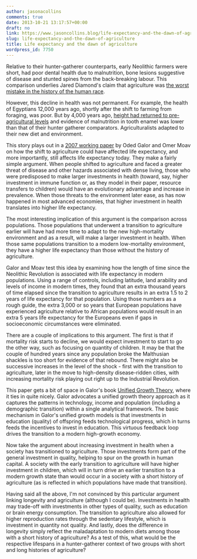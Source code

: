 ```yaml
---
author: jasonacollins
comments: true
date: 2013-10-21 13:17:57+00:00
draft: no
link: https://www.jasoncollins.blog/life-expectancy-and-the-dawn-of-agriculture/
slug: life-expectancy-and-the-dawn-of-agriculture
title: Life expectancy and the dawn of agriculture
wordpress_id: 7750
---
```


Relative to their hunter-gatherer counterparts, early Neolithic farmers were short, had poor dental health due to malnutrition, bone lesions suggestive of disease and stunted spines from the back-breaking labour. This comparison underlies Jared Diamond's claim that agriculture was [the worst mistake in the history of the human race](http://discovermagazine.com/1987/may/02-the-worst-mistake-in-the-history-of-the-human-race).

However, this decline in health was not permanent. For example, the health of Egyptians 12,000 years ago, shortly after the shift to farming from foraging, was poor. But by 4,000 years ago, [height had returned to pre-agricultural levels](https://www.jasoncollins.blog/height-through-the-millennia/) and evidence of malnutrition in tooth enamel was lower than that of their hunter gatherer comparators. Agriculturalists adapted to their new diet and environment.

This story plays out in a [2007 working paper](http://papers.ssrn.com/sol3/papers.cfm?abstract_id=1012650) by Oded Galor and Omer Moav on how the shift to agriculture could have affected life expectancy, and more importantly, still affects life expectancy today. They make a fairly simple argument. When people shifted to agriculture and faced a greater threat of disease and other hazards associated with dense living, those who were predisposed to make larger investments in health (toward, say, higher investment in immune function or, as they model in their paper, resource transfers to children) would have an evolutionary advantage and increase in prevalence. When those threats to the environment later ease, as has now happened in most advanced economies, that higher investment in health translates into higher life expectancy.

The most interesting implication of this argument is the comparison across populations. Those populations that underwent a transition to agriculture earlier will have had more time to adapt to the new high-mortality environment and as a result, will make a larger investment in health. When those same populations transition to a modern low-mortality environment, they have a higher life expectancy than those without the history of agriculture.

Galor and Moav test this idea by examining how the length of time since the Neolithic Revolution is associated with life expectancy in modern populations. Using a range of controls, including latitude, land arability and levels of income in modern times, they found that an extra thousand years of time elapsed since the transition to agriculture results in an extra 1.5 to 2 years of life expectancy for that population. Using those numbers as a rough guide, the extra 3,000 or so years that European populations have experienced agriculture relative to African populations would result in an extra 5 years life expectancy for the Europeans even if gaps in socioeconomic circumstances were eliminated.

There are a couple of implications to this argument. The first is that if mortality risk starts to decline, we would expect investment to start to go the other way, such as focusing on quantity of children. It may be that the couple of hundred years since any population broke the Malthusian shackles is too short for evidence of that rebound. There might also be successive increases in the level of the shock - first with the transition to agriculture, later in the move to high-density disease-ridden cities, with increasing mortality risk playing out right up to the Industrial Revolution.

This paper gets a bit of space in Galor's book [Unified Growth Theory](https://www.jasoncollins.blog/galors-unified-growth-theory/), where it ties in quite nicely. Galor advocates a unified growth theory approach as it captures the patterns in technology, income and population (including a demographic transition) within a single analytical framework. The basic mechanism in Galor's unified growth models is that investments in education (quality) of offspring feeds technological progress, which in turns feeds the incentives to invest in education. This virtuous feedback loop drives the transition to a modern high-growth economy.

Now take the argument about increasing investment in health when a society has transitioned to agriculture. Those investments form part of the general investment in quality, helping to spur on the growth in human capital. A society with the early transition to agriculture will have higher investment in children, which will in turn drive an earlier transition to a modern growth state than would occur in a society with a short history of agriculture (as is reflected in which populations have made that transition).

Having said all the above, I'm not convinced by this particular argument linking longevity and agriculture (although I could be). Investments in health may trade-off with investments in other types of quality, such as education or brain energy consumption. The transition to agriculture also allowed for higher reproduction rates through the sedentary lifestyle, which is investment in quantity not quality. And lastly, does the difference in longevity simply reflect the maladaptation to modern diets among those with a short history of agriculture? As a test of this, what would be the respective lifespans in a hunter-gatherer context of two groups with short and long histories of agriculture?
